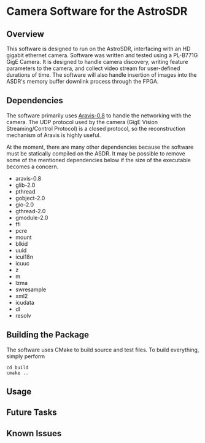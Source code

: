 # Camera Software for the AstroSDR

## Overview
This software is designed to run on the AstroSDR, interfacing with an HD gigabit ethernet camera. Software was written and tested using a PL-B771G GigE Camera. It is designed to handle camera discovery, writing feature parameters to the camera, and collect video stream for user-defined durations of time. The software will also handle insertion of images into the ASDR's memory buffer downlink process through the FPGA.

## Dependencies
The software primarily uses [Aravis-0.8](https://github.com/AravisProject/aravis) to handle the networking with the camera. The UDP protocol used by the camera (GigE Vision Streaming/Control Protocol) is a closed protocol, so the reconstruction mechanism of Aravis is highly useful.

At the moment, there are many other dependencies because the software must be statically compiled on the ASDR. It may be possible to remove some of the mentioned dependencies below if the size of the executable becomes a concern.

* aravis-0.8
* glib-2.0
* pthread
* gobject-2.0 
* gio-2.0 
* gthread-2.0 
* gmodule-2.0
* ffi 
* pcre 
* mount 
* blkid 
* uuid
* icui18n 
* icuuc 
* z 
* m
* lzma 
* swresample 
* xml2 
* icudata 
* dl 
* resolv

## Building the Package
The software uses CMake to build source and test files. To build everything, simply perform

```
cd build
cmake ..
```

## Usage

## Future Tasks

## Known Issues

